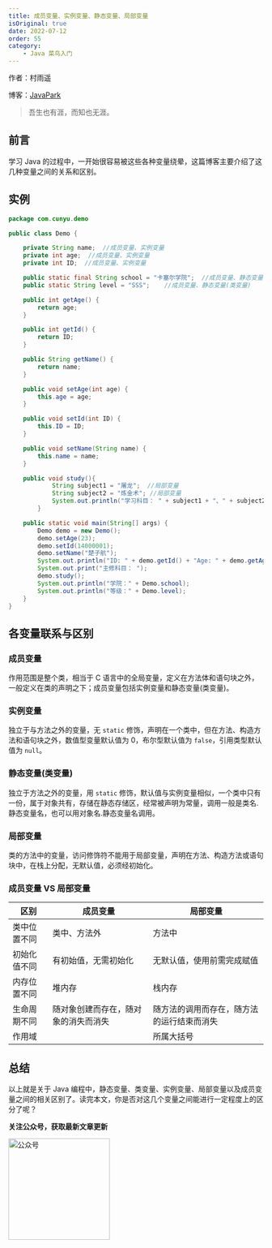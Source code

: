 ```yaml
---
title: 成员变量、实例变量、静态变量、局部变量
isOriginal: true
date: 2022-07-12
order: 55
category:
    - Java 菜鸟入门
---
```


作者：村雨遥

博客：[JavaPark](https://cunyu1943.github.io/JavaPark)

>   吾生也有涯，而知也无涯。

## 前言

学习 Java 的过程中，一开始很容易被这些各种变量绕晕，这篇博客主要介绍了这几种变量之间的关系和区别。

## 实例



```java
package com.cunyu.demo

public class Demo {

    private String name;  //成员变量、实例变量
    private int age;  //成员变量、实例变量
    private int ID;  //成员变量、实例变量

    public static final String school = "卡塞尔学院";  //成员变量、静态变量(类变量)
    public static String level = "SSS";    //成员变量、静态变量(类变量)

    public int getAge() {
        return age;
    }

    public int getId() {
        return ID;
    }

    public String getName() {
        return name;
    }

    public void setAge(int age) {
        this.age = age;
    }

    public void setId(int ID) {
        this.ID = ID;
    }

    public void setName(String name) {
        this.name = name;
    }

    public void study(){
            String subject1 = "屠龙";  //局部变量
            String subject2 = "炼金术"; //局部变量
            System.out.println("学习科目： " + subject1 + "、" + subject2);
        }

    public static void main(String[] args) {
        Demo demo = new Demo();
        demo.setAge(23);
        demo.setId(14000001);
        demo.setName("楚子航");
        System.out.println("ID: " + demo.getId() + "Age: " + demo.getAge() + "Name: " + demo.getName());
        System.out.print("主修科目： ");
        demo.study();
        System.out.println("学院：" + Demo.school);
        System.out.println("等级：" + Demo.level);
    }
}
```



## 各变量联系与区别

### 成员变量

作用范围是整个类，相当于 C 语言中的全局变量，定义在方法体和语句块之外，一般定义在类的声明之下；成员变量包括实例变量和静态变量(类变量)。

### 实例变量

独立于与方法之外的变量，无 `static` 修饰，声明在一个类中，但在方法、构造方法和语句块之外，数值型变量默认值为 0，布尔型默认值为 `false`，引用类型默认值为 `null`。

### 静态变量(类变量)

独立于方法之外的变量，用 `static` 修饰，默认值与实例变量相似，一个类中只有一份，属于对象共有，存储在静态存储区，经常被声明为常量，调用一般是类名.静态变量名，也可以用对象名.静态变量名调用。

### 局部变量

类的方法中的变量，访问修饰符不能用于局部变量，声明在方法、构造方法或语句块中，在栈上分配，无默认值，必须经初始化。

### 成员变量 VS 局部变量

| 区别         | 成员变量                             | 局部变量                                   |
| ------------ | ------------------------------------ | ------------------------------------------ |
| 类中位置不同 | 类中、方法外                         | 方法中                                     |
| 初始化值不同 | 有初始值，无需初始化                 | 无默认值，使用前需完成赋值                 |
| 内存位置不同 | 堆内存                               | 栈内存                                     |
| 生命周期不同 | 随对象创建而存在，随对象的消失而消失 | 随方法的调用而存在，随方法的运行结束而消失 |
| 作用域       |                                      | 所属大括号                                 |



## 总结

以上就是关于 Java 编程中，静态变量、类变量、实例变量、局部变量以及成员变量之间的相关区别了。读完本文，你是否对这几个变量之间能进行一定程度上的区分了呢？

**关注公众号，获取最新文章更新**

<img src="https://cdn.jsdelivr.net/gh/cunyu1943/cunyu1943@main/imgs/wepublic.gif" width="200" alt="公众号" />

